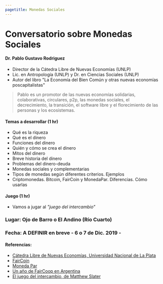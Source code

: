 ```yaml
---
pagetitle: Monedas Sociales
---
```


# Conversatorio sobre Monedas Sociales

#### Dr. Pablo Gustavo Rodriguez
- Director de la Cátedra Libre de Nuevas Economías (UNLP)
- Lic. en Antropología (UNLP) y Dr. en Ciencias Sociales (UNLP)
- Autor del libro "La Economía del Bien Común y otras nuevas economías poscapitalistas"

> Pablo es un promotor de las nuevas economías solidarias, colaborativas, circulares, p2p, las monedas sociales, el decrecimiento, la transición, el software libre y el florecimiento de las personas y los ecosistemas.

#### Temas a desarrollar (1 hr)

* Qué es la riqueza
* Qué es el dinero
* Funciones del dinero
* Quién y cómo se crea el dinero
* Mitos del dinero
* Breve historia del dinero
* Problemas del dinero-deuda
* Monedas sociales y complementarias
* Tipos de monedas según diferentes criterios. Ejemplos
* Criptomonedas. Bitcoin, FairCoin y MonedaPar. Diferencias. Cómo usarlas

#### Juego (1 hr)

* Vamos a jugar al *"juego del intercambio"*

### Lugar: Ojo de Barro o El Andino (Río Cuarto)
### Fecha: A DEFINIR en breve - 6 o 7 de Dic. 2019 -

#### Referencias:

- [Cátedra Libre de Nuevas Economías, Universidad Nacional de La Plata](https://clineunlp.wordpress.com)
- [FairCoin](https://fair-coin.org/es)
- [Moneda Par](https://www.monedapar.com.ar)
- [Un año de FairCoop en Argentina](https://clineunlp.wordpress.com/2019/01/02/un-ano-de-faircoop-en-argentina/)
- [El juego del intercambio, de Matthew Slater](https://gopacifia.org/el-juego-del-intercambio/)
